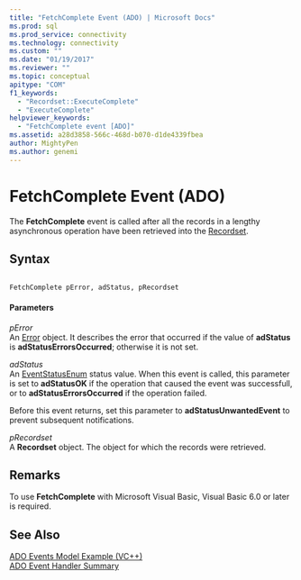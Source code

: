 ```yaml
---
title: "FetchComplete Event (ADO) | Microsoft Docs"
ms.prod: sql
ms.prod_service: connectivity
ms.technology: connectivity
ms.custom: ""
ms.date: "01/19/2017"
ms.reviewer: ""
ms.topic: conceptual
apitype: "COM"
f1_keywords: 
  - "Recordset::ExecuteComplete"
  - "ExecuteComplete"
helpviewer_keywords: 
  - "FetchComplete event [ADO]"
ms.assetid: a28d3858-566c-468d-b070-d1de4339fbea
author: MightyPen
ms.author: genemi
---
```

# FetchComplete Event (ADO)
The **FetchComplete** event is called after all the records in a lengthy asynchronous operation have been retrieved into the [Recordset](../../../ado/reference/ado-api/recordset-object-ado.md).  
  
## Syntax  
  
```  
  
FetchComplete pError, adStatus, pRecordset  
```  
  
#### Parameters  
 *pError*  
 An [Error](../../../ado/reference/ado-api/error-object.md) object. It describes the error that occurred if the value of **adStatus** is **adStatusErrorsOccurred**; otherwise it is not set.  
  
 *adStatus*  
 An [EventStatusEnum](../../../ado/reference/ado-api/eventstatusenum.md) status value. When this event is called, this parameter is set to **adStatusOK** if the operation that caused the event was successfull, or to **adStatusErrorsOccurred** if the operation failed.  
  
 Before this event returns, set this parameter to **adStatusUnwantedEvent** to prevent subsequent notifications.  
  
 *pRecordset*  
 A **Recordset** object. The object for which the records were retrieved.  
  
## Remarks  
 To use **FetchComplete** with Microsoft Visual Basic, Visual Basic 6.0 or later is required.  
  
## See Also  
 [ADO Events Model Example (VC++)](../../../ado/reference/ado-api/ado-events-model-example-vc.md)   
 [ADO Event Handler Summary](../../../ado/guide/data/ado-event-handler-summary.md)
